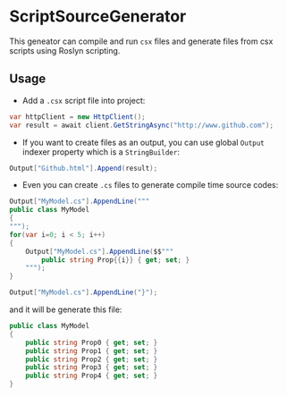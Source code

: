 # ScriptSourceGenerator
This geneator can compile and run `csx` files and generate files from csx scripts using Roslyn scripting.

## Usage
- Add a `.csx` script file into project:
```csharp
var httpClient = new HttpClient();
var result = await client.GetStringAsync("http://www.github.com");
```
- If you want to create files as an output, you can use global `Output` indexer property which is a `StringBuilder`:
```csharp
Output["Github.html"].Append(result);
```
- Even you can create `.cs` files to generate compile time source codes:
```csharp
Output["MyModel.cs"].AppendLine("""
public class MyModel
{
""");
for(var i=0; i < 5; i++)
{
    Output["MyModel.cs"].AppendLine($$"""
        public string Prop{{i}} { get; set; } 
    """);
}

Output["MyModel.cs"].AppendLine("}");
```
and it will be generate this file:
```csharp
public class MyModel
{
    public string Prop0 { get; set; }
    public string Prop1 { get; set; }
    public string Prop2 { get; set; }
    public string Prop3 { get; set; }
    public string Prop4 { get; set; }
}
```